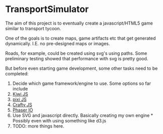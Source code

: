 # TransportSimulator
The aim of this project is to eventually create a javascript/HTML5 game similar to transport tycoon.

One of the goals is to create maps, game artifacts etc that get generated dynamically. I.E. no pre-designed maps or images.

Roads, for example, could be created using svg's using paths. Some preliminary testing showed that performance with svg is pretty good.

But before even starting game development, some other tasks need to be completed:

1. Decide which game framework/engine to use. Some options so far include         
  1. [Kiwi JS](http://www.kiwijs.org/)
  2. [pixi JS](http://www.pixijs.com/) 
  3. [Crafty JS](http://craftyjs.com/) 
  4. [Phaser IO](http://phaser.io/)
  5. Use SVG and javascript directly. Basically creating my own engine
    * Possibly even with using something like d3.js
2. TODO: more things here.
